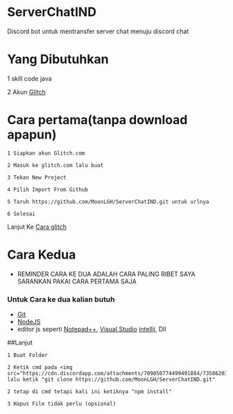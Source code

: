 # ServerChatIND

Discord bot untuk mentransfer server chat menuju discord chat

# Yang Dibutuhkan
1 skill code java

2 Akun [Glitch](glitch.com)
# Cara pertama(tanpa download apapun)
```
1 Siapkan akun Glitch.com
```
```
2 Masuk ke glitch.com lalu buat 
```
```
3 Tekan New Project
```
```
4 Pilih Import From Github
```
```
5 Taruh https://github.com/MoonLGH/ServerChatIND.git untuk urlnya
```
```
6 Selesai 
```
Lanjut Ke [Cara glitch](https://github.com/MoonLGH/ServerChatIND/blob/master/Bot%20Tutorial/CaraGlitch)


# Cara Kedua

* REMINDER CARA KE DUA ADALAH CARA PALING RIBET SAYA SARANKAN PAKAI CARA PERTAMA SAJA

### Untuk Cara ke dua kalian butuh 
* [Git](https://git-scm.com/)
* [NodeJS](www.nodejs.org/)
* editor js seperti [Notepad++](https://notepad-plus-plus.org/downloads/), [Visual Studio](https://visualstudio.microsoft.com/) [intellij](https://www.jetbrains.com/idea/), Dll

##Lanjut

```
1 Buat Folder 

2 Ketik cmd pada <img src="https://cdn.discordapp.com/attachments/709050774499491884/735862032641032212/unknown.png"> lalu ketik "git clone https://github.com/MoonLGH/ServerChatIND.git"

2 tetap di cmd tetapi kali ini ketiknya "npm install"

3 Hapus File tidak perlu (opsional) 
```
